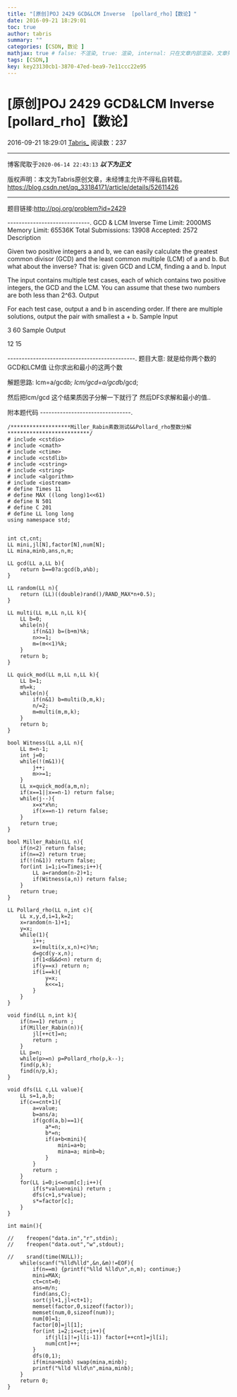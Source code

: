 ```yaml
---
title: "[原创]POJ 2429 GCD&LCM Inverse  [pollard_rho]【数论】"
date: 2016-09-21 18:29:01
toc: true
author: tabris
summary: ""
categories: [CSDN, 数论 ]
mathjax: true # false: 不渲染, true: 渲染, internal: 只在文章内部渲染，文章列表中不渲染
tags: [CSDN,]
key: key23130cb1-3870-47ed-bea9-7e11ccc22e95
---
```


# [原创]POJ 2429 GCD&LCM Inverse  [pollard_rho]【数论】

2016-09-21 18:29:01  [Tabris_](https://me.csdn.net/qq_33184171) 阅读数：237

---

博客爬取于`2020-06-14 22:43:13`
***以下为正文***

版权声明：本文为Tabris原创文章，未经博主允许不得私自转载。
https://blog.csdn.net/qq_33184171/article/details/52611426

<!-- more -->

---

题目链接:http://poj.org/problem?id=2429

-----------------------------.
GCD & LCM Inverse
Time Limit: 2000MS		Memory Limit: 65536K
Total Submissions: 13908		Accepted: 2572
Description

Given two positive integers a and b, we can easily calculate the greatest common divisor (GCD) and the least common multiple (LCM) of a and b. But what about the inverse? That is: given GCD and LCM, finding a and b.
Input

The input contains multiple test cases, each of which contains two positive integers, the GCD and the LCM. You can assume that these two numbers are both less than 2^63.
Output

For each test case, output a and b in ascending order. If there are multiple solutions, output the pair with smallest a + b.
Sample Input

3 60
Sample Output

12 15

---------------------------------------------.
题目大意:
就是给你两个数的GCD和LCM值 让你求出和最小的这两个数

解题思路:
lcm=a/gcd*b;
lcm/gcd=a/gcd*b/gcd;

然后把lcm/gcd 这个结果质因子分解一下就行了
然后DFS求解和最小的值..

附本题代码
--------------------------------.
```
/*******************Miller_Rabin素数测试&&Pollard_rho整数分解**************************/ 
# include <cstdio>
# include <cmath>
# include <ctime>
# include <cstdlib>
# include <cstring>
# include <string>
# include <algorithm>
# include <iostream>
# define Times 11
# define MAX ((long long)1<<61) 
# define N 501
# define C 201
# define LL long long
using namespace std;


int ct,cnt;
LL mini,jl[N],factor[N],num[N];
LL mina,minb,ans,n,m;

LL gcd(LL a,LL b){
    return b==0?a:gcd(b,a%b);
}

LL random(LL n){
    return (LL)((double)rand()/RAND_MAX*n+0.5);
}

LL multi(LL m,LL n,LL k){
    LL b=0;
    while(n){
        if(n&1) b=(b+m)%k;
        n>>=1;
        m=(m<<1)%k;
    }
    return b;
}

LL quick_mod(LL m,LL n,LL k){
    LL b=1;
    m%=k; 
    while(n){
        if(n&1) b=multi(b,m,k);
        n/=2;
        m=multi(m,m,k);
    }
    return b;
}

bool Witness(LL a,LL n){
    LL m=n-1;
    int j=0;
    while(!(m&1)){
        j++;
        m>>=1;
    }
    LL x=quick_mod(a,m,n);
    if(x==1||x==n-1) return false;
    while(j--){
        x=x*x%n;
        if(x==n-1) return false;
    }
    return true;
}

bool Miller_Rabin(LL n){
    if(n<2) return false;
    if(n==2) return true;
    if(!(n&1)) return false;
    for(int i=1;i<=Times;i++){
        LL a=random(n-2)+1;
        if(Witness(a,n)) return false;
    }
    return true;
}

LL Pollard_rho(LL n,int c){
    LL x,y,d,i=1,k=2;
    x=random(n-1)+1;
    y=x;
    while(1){
        i++;
        x=(multi(x,x,n)+c)%n;
        d=gcd(y-x,n);
        if(1<d&&d<n) return d;
        if(y==x) return n;
        if(i==k){
            y=x;
            k<<=1;
        }
    }
}

void find(LL n,int k){
    if(n==1) return ;
    if(Miller_Rabin(n)){
        jl[++ct]=n;
        return ;
    }
    LL p=n;
    while(p>=n) p=Pollard_rho(p,k--);
    find(p,k);
    find(n/p,k);
}

void dfs(LL c,LL value){
    LL s=1,a,b;
    if(c==cnt+1){
        a=value;
        b=ans/a;
        if(gcd(a,b)==1){
            a*=n;
            b*=n;
            if(a+b<mini){
                mini=a+b;
                mina=a; minb=b;
            }
        }
        return ;
    }
    for(LL i=0;i<=num[c];i++){
        if(s*value>mini) return ;
        dfs(c+1,s*value);
        s*=factor[c];
    }
}

int main(){
    
//    freopen("data.in","r",stdin);
//    freopen("data.out","w",stdout);
    
//    srand(time(NULL));  
    while(scanf("%lld%lld",&n,&m)!=EOF){
        if(n==m) {printf("%lld %lld\n",n,m); continue;}
        mini=MAX;
        ct=cnt=0;
        ans=m/n; 
        find(ans,C);
        sort(jl+1,jl+ct+1);
        memset(factor,0,sizeof(factor));
        memset(num,0,sizeof(num));
        num[0]=1;
        factor[0]=jl[1];
        for(int i=2;i<=ct;i++){
            if(jl[i]!=jl[i-1]) factor[++cnt]=jl[i];
            num[cnt]++;
        }
        dfs(0,1);
        if(mina>minb) swap(mina,minb);
        printf("%lld %lld\n",mina,minb);
    }
    return 0;
}
```